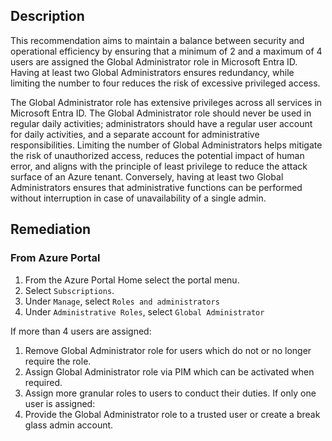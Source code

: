 ## Description

This recommendation aims to maintain a balance between security and operational efficiency by ensuring that a minimum of 2 and a maximum of 4 users are assigned the Global Administrator role in Microsoft Entra ID. Having at least two Global Administrators ensures redundancy, while limiting the number to four reduces the risk of excessive privileged access.

The Global Administrator role has extensive privileges across all services in Microsoft Entra ID. The Global Administrator role should never be used in regular daily activities; administrators should have a regular user account for daily activities, and a separate account for administrative responsibilities. Limiting the number of Global Administrators helps mitigate the risk of unauthorized access, reduces the potential impact of human error, and aligns with the principle of least privilege to reduce the attack surface of an Azure tenant. Conversely, having at least two Global Administrators ensures that administrative functions can be performed without interruption in case of unavailability of a single admin.

## Remediation

### From Azure Portal

1. From the Azure Portal Home select the portal menu.
2. Select `Subscriptions`.
3. Under `Manage`, select `Roles and administrators`
4. Under `Administrative Roles`, select `Global Administrator`

If more than 4 users are assigned:
1. Remove Global Administrator role for users which do not or no longer require the role.
2. Assign Global Administrator role via PIM which can be activated when required.
3. Assign more granular roles to users to conduct their duties.
If only one user is assigned:
1. Provide the Global Administrator role to a trusted user or create a break glass admin account.